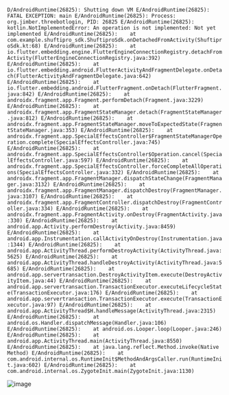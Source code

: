 `D/AndroidRuntime(26825): Shutting down VM
E/AndroidRuntime(26825): FATAL EXCEPTION: main
E/AndroidRuntime(26825): Process: org.jimber.threebotlogin, PID: 26825
E/AndroidRuntime(26825): kotlin.NotImplementedError: An operation is not implemented: Not yet implemented
E/AndroidRuntime(26825): 	at com.example.shuftipro_sdk.ShuftiproSdk.onDetachedFromActivity(ShuftiproSdk.kt:68)
E/AndroidRuntime(26825): 	at io.flutter.embedding.engine.FlutterEngineConnectionRegistry.detachFromActivity(FlutterEngineConnectionRegistry.java:392)
E/AndroidRuntime(26825): 	at io.flutter.embedding.android.FlutterActivityAndFragmentDelegate.onDetach(FlutterActivityAndFragmentDelegate.java:642)
E/AndroidRuntime(26825): 	at io.flutter.embedding.android.FlutterFragment.onDetach(FlutterFragment.java:842)
E/AndroidRuntime(26825): 	at androidx.fragment.app.Fragment.performDetach(Fragment.java:3229)
E/AndroidRuntime(26825): 	at androidx.fragment.app.FragmentStateManager.detach(FragmentStateManager.java:812)
E/AndroidRuntime(26825): 	at androidx.fragment.app.FragmentStateManager.moveToExpectedState(FragmentStateManager.java:353)
E/AndroidRuntime(26825): 	at androidx.fragment.app.SpecialEffectsController$FragmentStateManagerOperation.complete(SpecialEffectsController.java:745)
E/AndroidRuntime(26825): 	at androidx.fragment.app.SpecialEffectsController$Operation.cancel(SpecialEffectsController.java:597)
E/AndroidRuntime(26825): 	at androidx.fragment.app.SpecialEffectsController.forceCompleteAllOperations(SpecialEffectsController.java:332)
E/AndroidRuntime(26825): 	at androidx.fragment.app.FragmentManager.dispatchStateChange(FragmentManager.java:3132)
E/AndroidRuntime(26825): 	at androidx.fragment.app.FragmentManager.dispatchDestroy(FragmentManager.java:3107)
E/AndroidRuntime(26825): 	at androidx.fragment.app.FragmentController.dispatchDestroy(FragmentController.java:334)
E/AndroidRuntime(26825): 	at androidx.fragment.app.FragmentActivity.onDestroy(FragmentActivity.java:330)
E/AndroidRuntime(26825): 	at android.app.Activity.performDestroy(Activity.java:8459)
E/AndroidRuntime(26825): 	at android.app.Instrumentation.callActivityOnDestroy(Instrumentation.java:1344)
E/AndroidRuntime(26825): 	at android.app.ActivityThread.performDestroyActivity(ActivityThread.java:5625)
E/AndroidRuntime(26825): 	at android.app.ActivityThread.handleDestroyActivity(ActivityThread.java:5685)
E/AndroidRuntime(26825): 	at android.app.servertransaction.DestroyActivityItem.execute(DestroyActivityItem.java:44)
E/AndroidRuntime(26825): 	at android.app.servertransaction.TransactionExecutor.executeLifecycleState(TransactionExecutor.java:176)
E/AndroidRuntime(26825): 	at android.app.servertransaction.TransactionExecutor.execute(TransactionExecutor.java:97)
E/AndroidRuntime(26825): 	at android.app.ActivityThread$H.handleMessage(ActivityThread.java:2315)
E/AndroidRuntime(26825): 	at android.os.Handler.dispatchMessage(Handler.java:106)
E/AndroidRuntime(26825): 	at android.os.Looper.loop(Looper.java:246)
E/AndroidRuntime(26825): 	at android.app.ActivityThread.main(ActivityThread.java:8550)
E/AndroidRuntime(26825): 	at java.lang.reflect.Method.invoke(Native Method)
E/AndroidRuntime(26825): 	at com.android.internal.os.RuntimeInit$MethodAndArgsCaller.run(RuntimeInit.java:602)
E/AndroidRuntime(26825): 	at com.android.internal.os.ZygoteInit.main(ZygoteInit.java:1130)`


![image](https://user-images.githubusercontent.com/43674202/162000147-09fd3ded-a1d7-4a5f-b1b5-7d51b4e33c1e.png)
